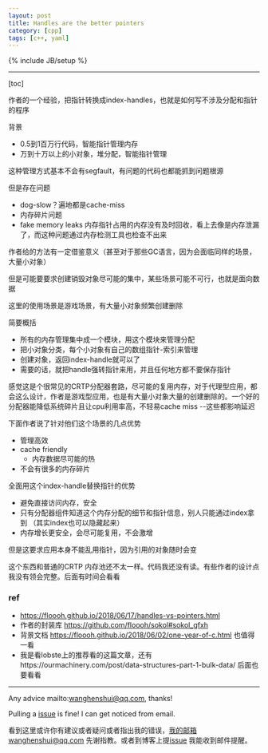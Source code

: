 ```yaml
---
layout: post
title: Handles are the better pointers
category: [cpp]
tags: [c++, yaml]
---
```

{% include JB/setup %}

---

[toc]

作者的一个经验，把指针转换成index-handles，也就是如何写不涉及分配和指针的程序



背景

- 0.5到1百万行代码，智能指针管理内存
- 万到十万以上的小对象，堆分配，智能指针管理

这种管理方式基本不会有segfault，有问题的代码也都能抓到问题根源

但是存在问题

- dog-slow？遍地都是cache-miss
- 内存碎片问题
- fake memory leaks 内存指针占用的内存没有及时回收，看上去像是内存泄漏了，而这种问题通过内存检测工具也检查不出来

作者给的方法有一定借鉴意义（甚至对于那些GC语言，因为会面临同样的场景，大量小对象）

但是可能要要求创建销毁对象尽可能的集中，某些场景可能不可行，也就是面向数据

这里的使用场景是游戏场景，有大量小对象频繁创建删除

简要概括

- 所有的内存管理集中成一个模块，用这个模块来管理分配
- 把小对象分类，每个小对象有自己的数组指针-索引来管理
- 创建对象，返回index-handle就可以了
- 需要的话，就把handle强转指针来用，并且任何地方都不要保存指针

感觉这是个很常见的CRTP分配器套路，尽可能的复用内存，对于代理型应用，都会这么设计，作者是游戏型应用，也是有大量小对象大量的创建删除的。一个好的分配器能降低系统碎片且让cpu利用率高，不轻易cache miss --这些都影响延迟

下面作者说了针对他们这个场景的几点优势

- 管理高效
- cache friendly
  - 内存数据尽可能的热
- 不会有很多的内存碎片

全面用这个index-handle替换指针的优势

- 避免直接访问内存，安全
- 只有分配器组件知道这个内存分配的细节和指针信息，别人只能通过index拿到 （其实index也可以隐藏起来）
- 内存增长更安全，会尽可能复用，不会激增

但是这要求应用本身不能乱用指针，因为引用的对象随时会变



这个东西和普通的CRTP 内存池还不太一样。代码我还没有读。有些作者的设计点我没有领会完整。后面有时间会看看



### ref

- https://floooh.github.io/2018/06/17/handles-vs-pointers.html
- 作者的封装库 https://github.com/floooh/sokol#sokol_gfxh
- 背景文档 https://floooh.github.io/2018/06/02/one-year-of-c.html 也值得一看
- 我是看lobste上的推荐看的这篇文章，还有https://ourmachinery.com/post/data-structures-part-1-bulk-data/ 后面也要看看



---

Any advice mailto:wanghenshui@qq.com, thanks! 

Pulling a [issue](https://github.com/wanghenshui/wanghenshui.github.io/issues/new) is fine! I can get noticed from email.

看到这里或许你有建议或者疑问或者指出我的错误，我的邮箱wanghenshui@qq.com 先谢指教。或者到博客上提[issue](https://github.com/wanghenshui/wanghenshui.github.io/issues/new) 我能收到邮件提醒。